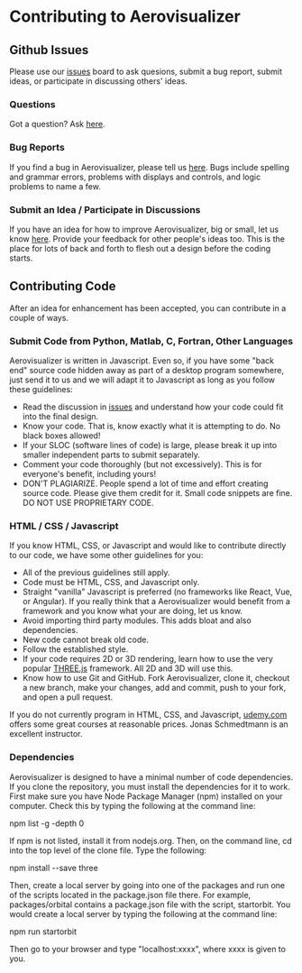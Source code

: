 # Contributing to Aerovisualizer

## Github Issues

Please use our <a href="https://github.com/eastmanrj/aerovisualizer/issues">issues</a> board to ask quesions, submit a bug report, submit ideas, or participate in discussing others' ideas.

### Questions

Got a question?  Ask [here](https://github.com/eastmanrj/aerovisualizer/labels/question).

### Bug Reports

If you find a bug in Aerovisualizer, please tell us [here](https://github.com/eastmanrj/aerovisualizer/labels/bug).  Bugs include spelling and grammar errors, problems with displays and controls, and logic problems to name a few.

### Submit an Idea / Participate in Discussions

If you have an idea for how to improve Aerovisualizer, big or small, let us know [here](https://github.com/eastmanrj/aerovisualizer/labels/enhancement).  Provide your feedback for other people's ideas too. This is the place for lots of back and forth to flesh out a design before the coding starts.

## Contributing Code

After an idea for enhancement has been accepted, you can contribute in a couple of ways.

### Submit Code from Python, Matlab, C, Fortran, Other Languages

Aerovisualizer is written in Javascript. Even so, if you have some "back end" source code hidden away as part of a desktop program somewhere, just send it to us and we will adapt it to Javascript as long as you follow these guidelines:

- Read the discussion in [issues](https://github.com/eastmanrj/aerovisualizer/labels/enhancement) and understand how your code could fit into the final design.
- Know your code.  That is, know exactly what it is attempting to do.  No black boxes allowed!
- If your SLOC (software lines of code) is large, please break it up into smaller independent parts to submit separately.
- Comment your code thoroughly (but not excessively).  This is for everyone's benefit, including yours!
- DON'T PLAGIARIZE. People spend a lot of time and effort creating source code.  Please give them credit for it.  Small code snippets are fine.  DO NOT USE PROPRIETARY CODE.

### HTML / CSS / Javascript

If you know HTML, CSS, or Javascript and would like to contribute directly to our code, we have some other guidelines for you:

- All of the previous guidelines still apply.
- Code must be HTML, CSS, and Javascript only.
- Straight "vanilla" Javascript is preferred (no frameworks like React, Vue, or Angular).  If you really think that a Aerovisualizer would benefit from a framework and you know what your are doing, let us know. 
- Avoid importing third party modules.  This adds bloat and also dependencies.
- New code cannot break old code.
- Follow the established style.
- If your code requires 2D or 3D rendering, learn how to use the very popular [THREE.js](https://threejs.org) framework.  All 2D and 3D will use this.
- Know how to use Git and GitHub.  Fork Aerovisualizer, clone it, checkout a new branch, make your changes, add and commit, push to your fork, and open a pull request.

If you do not currently program in HTML, CSS, and Javascript, [udemy.com](https://udemy.com) offers some great courses at reasonable prices. Jonas Schmedtmann is an excellent instructor. 

### Dependencies

Aerovisualizer is designed to have a minimal number of code dependencies.  If you clone the repository, you must install the dependencies for it to work.  First make sure you have Node Package Manager (npm) installed on your computer.  Check this by typing the following at the command line:

npm list -g -depth 0

If npm is not listed, install it from nodejs.org.  Then, on the command line, cd into the top level of the clone file.  Type the following:

npm install --save three

Then, create a local server by going into one of the packages and run one of the scripts located in the package.json file there.  For example, packages/orbital contains a package.json file with the script, startorbit.  You would create a local server by typing the following at the command line:

npm run startorbit

Then go to your browser and type "localhost:xxxx", where xxxx is given to you.


